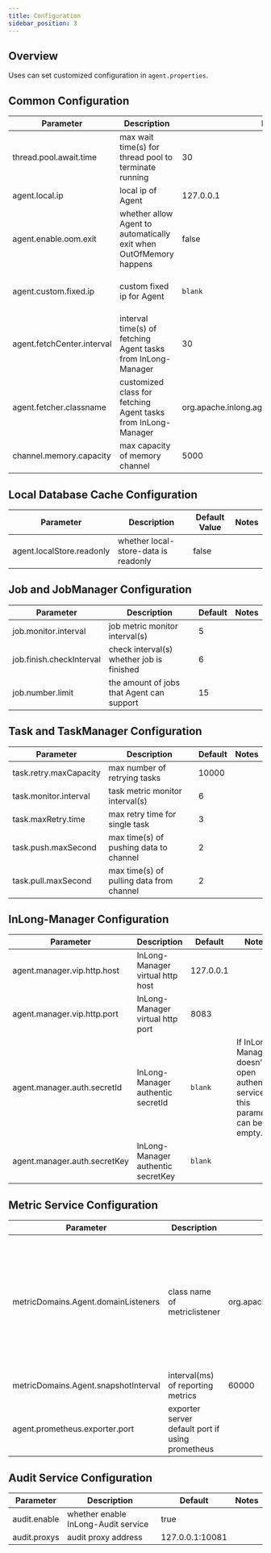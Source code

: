 ```yaml
---
title: Configuration
sidebar_position: 3
---
```


## Overview

Uses can set customized configuration in `agent.properties`.

## Common Configuration

| Parameter                  | Description                                                        | Default Value                                         | Notes                                                                                   |
|----------------------------|--------------------------------------------------------------------|-------------------------------------------------------|-----------------------------------------------------------------------------------------|
| thread.pool.await.time     | max wait time(s) for thread pool to terminate running              | 30                                                    |                                                                                         |
| agent.local.ip             | local ip of Agent                                                  | 127.0.0.1                                             |                                                                                         |
| agent.enable.oom.exit      | whether allow Agent to automatically exit when OutOfMemory happens | false                                                 |                                                                                         |
| agent.custom.fixed.ip      | custom fixed ip for Agent                                          | `blank`                                               | If `agent.local.ip` and `agent.custom.fixed.ip` are both set, the latter is used first. |
| agent.fetchCenter.interval | interval time(s) of fetching Agent tasks from InLong-Manager       | 30                                                    |                                                                                         |
| agent.fetcher.classname    | customized class for fetching Agent tasks from InLong-Manager      | org.apache.inlong.agent.plugin.fetcher.ManagerFetcher | This parameter is used for supporting the development of fetcher plug-in.               |
| channel.memory.capacity    | max capacity of memory channel                                     | 5000                                                  |                                                                                         |

## Local Database Cache Configuration

| Parameter                 | Description                          | Default Value | Notes                                                      |
|---------------------------|--------------------------------------|---------------|------------------------------------------------------------|
| agent.localStore.readonly | whether local-store-data is readonly | false         |                                                            |

## Job and JobManager Configuration

| Parameter                | Description                               | Default | Notes |
|--------------------------|-------------------------------------------|---------|-------|
| job.monitor.interval     | job metric monitor interval(s)            | 5       |       |
| job.finish.checkInterval | check interval(s) whether job is finished | 6       |       |
| job.number.limit         | the amount of jobs that Agent can support | 15      |       |

## Task and TaskManager Configuration

| Parameter              | Description                              | Default | Notes |
|------------------------|------------------------------------------|---------|-------|
| task.retry.maxCapacity | max number of retrying tasks             | 10000   |       |
| task.monitor.interval  | task metric monitor interval(s)          | 6       |       |
| task.maxRetry.time     | max retry time for single task           | 3       |       |
| task.push.maxSecond    | max time(s) of pushing data to channel   | 2       |       |
| task.pull.maxSecond    | max time(s) of pulling data from channel | 2       |       |

## InLong-Manager Configuration

| Parameter                    | Description                      | Default   | Notes                                                                          |
|------------------------------|----------------------------------|-----------|--------------------------------------------------------------------------------|
| agent.manager.vip.http.host  | InLong-Manager virtual http host | 127.0.0.1 |                                                                                |
| agent.manager.vip.http.port  | InLong-Manager virtual http port | 8083      |                                                                                |
| agent.manager.auth.secretId  | InLong-Manager authentic secretId | `blank`   | If InLong-Manager doesn't open authentic service, this parameter can be empty. |
| agent.manager.auth.secretKey | InLong-Manager authentic secretKey | `blank`   |                                                                                |

## Metric Service Configuration

| Parameter                            | Description                                      | Default                                                       | Notes                                                                                           |
|--------------------------------------|--------------------------------------------------|---------------------------------------------------------------|-------------------------------------------------------------------------------------------------|
| metricDomains.Agent.domainListeners  | class name of metriclistener                     | org.apache.inlong.agent.metrics.AgentPrometheusMetricListener | Support multiple methods of reporting metrics, and different class name is separated by spaces. |
| metricDomains.Agent.snapshotInterval | interval(ms) of reporting metrics                | 60000                                                         |                                                                                                 |
| agent.prometheus.exporter.port       | exporter server default port if using prometheus |                                                               |                                                                                                 |

## Audit Service Configuration

| Parameter    | Description                         | Default         | Notes |
|--------------|-------------------------------------|-----------------|-------|
| audit.enable | whether enable InLong-Audit service | true            |       |
| audit.proxys | audit proxy address                 | 127.0.0.1:10081 |       |

